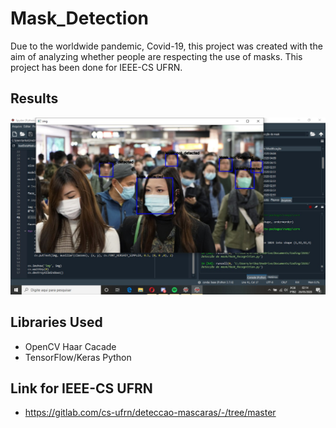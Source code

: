 # Mask_Detection
Due to the worldwide pandemic, Covid-19, this project was created with the aim of analyzing whether people are respecting the use of masks.
This project has been done for IEEE-CS UFRN.

## Results
![Photo](1.jpeg)

## Libraries Used
* OpenCV Haar Cacade
* TensorFlow/Keras Python

## Link for IEEE-CS UFRN
* https://gitlab.com/cs-ufrn/deteccao-mascaras/-/tree/master
